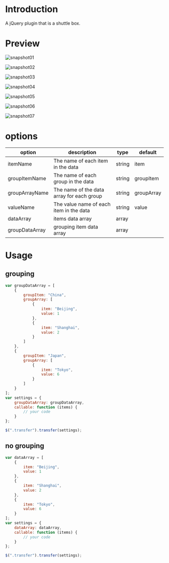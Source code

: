 # Introduction
A jQuery plugin that is a shuttle box.

# Preview
![snapshot01](https://github.com/nekolr/jquery-transfer/blob/master/snapshot/snapshot01.png)

![snapshot02](https://github.com/nekolr/jquery-transfer/blob/master/snapshot/snapshot02.png)

![snapshot03](https://github.com/nekolr/jquery-transfer/blob/master/snapshot/snapshot03.png)

![snapshot04](https://github.com/nekolr/jquery-transfer/blob/master/snapshot/snapshot04.png)

![snapshot05](https://github.com/nekolr/jquery-transfer/blob/master/snapshot/snapshot05.png)

![snapshot06](https://github.com/nekolr/jquery-transfer/blob/master/snapshot/snapshot06.png)

![snapshot07](https://github.com/nekolr/jquery-transfer/blob/master/snapshot/snapshot07.png)

# options
| option | description | type | default |
| ------------ | ------------ | ------------ | ------------ |
| itemName | The name of each item in the data | string | item |
| groupItemName | The name of each group in the data | string | groupItem |
| groupArrayName | The name of the data array for each group | string | groupArray |
| valueName | The value name of each item in the data | string | value |
| dataArray | items data array | array |  |
| groupDataArray | grouping item data array | array |  |

# Usage

## grouping
```js
var groupDataArray = [
    {
        groupItem: "China", 
        groupArray: [
            {
                item: "Beijing", 
                value: 1
            },
            {
                item: "Shanghai", 
                value: 2
            }
        ]
    },
    {
        groupItem: "Japan",
        groupArray: [
            {
                item: "Tokyo", 
                value: 6
            }
        ]
    }
];
var settings = {
    groupDataArray: groupDataArray,
    callable: function (items) {
        // your code
    }
};

$(".transfer").transfer(settings);
```

## no grouping
```js
var dataArray = [
    {
        item: "Beijing", 
        value: 1
    },
    {
        item: "Shanghai", 
        value: 2
    },
    {
        item: "Tokyo", 
        value: 6
    }
];
var settings = {
    dataArray: dataArray,
    callable: function (items) {
        // your code
    }
};

$(".transfer").transfer(settings);
```
